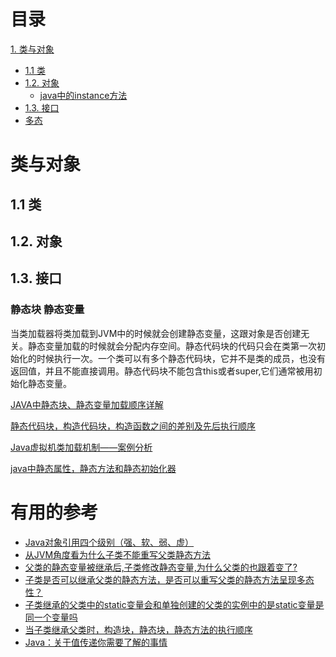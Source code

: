 # 目录

[1.  类与对象](#类与对象)
* [1.1  类](#11-类)
* [1.2. 对象](#12-对象)
  * [java中的instance方法](https://blog.csdn.net/zrds2e/article/details/56958388)
* [1.3. 接口](#13-接口)
* [多态]()    
    
    
    
    
# 类与对象

## 1.1  类

## 1.2. 对象

## 1.3. 接口

### 静态块 静态变量
当类加载器将类加载到JVM中的时候就会创建静态变量，这跟对象是否创建无关。静态变量加载的时候就会分配内存空间。静态代码块的代码只会在类第一次初始化的时候执行一次。一个类可以有多个静态代码块，它并不是类的成员，也没有返回值，并且不能直接调用。静态代码块不能包含this或者super,它们通常被用初始化静态变量。

   [JAVA中静态块、静态变量加载顺序详解](https://blog.csdn.net/Mrzhoug/article/details/51581994)
   
   [静态代码块，构造代码块，构造函数之间的差别及先后执行顺序](https://blog.csdn.net/u011889786/article/details/53364205)  
   
   [Java虚拟机类加载机制——案例分析](https://blog.csdn.net/u013256816/article/details/50837863)
   
   [java中静态属性，静态方法和静态初始化器](https://blog.csdn.net/bzhxuexi/article/details/17606691)



# 有用的参考

* [Java对象引用四个级别（强、软、弱、虚）](https://mp.weixin.qq.com/s/QPEqJemzBaKQ8kJE94peig)
* [从JVM角度看为什么子类不能重写父类静态方法](https://blog.csdn.net/TyroneRenekton/article/details/68923475)
* [父类的静态变量被继承后,子类修改静态变量,为什么父类的也跟着变了?](https://bbs.csdn.net/topics/370216386)
* [子类是否可以继承父类的静态方法，是否可以重写父类的静态方法呈现多态性？](https://blog.csdn.net/Ghost_tal/article/details/80295730)
* [子类继承的父类中的static变量会和单独创建的父类的实例中的是static变量是同一个变量吗](https://blog.csdn.net/qq_39632912/article/details/79001659)
* [当子类继承父类时，构造块，静态块，静态方法的执行顺序](https://blog.csdn.net/uhana/article/details/60869535)
* [Java：关于值传递你需要了解的事情](http://www.importnew.com/29023.html)
